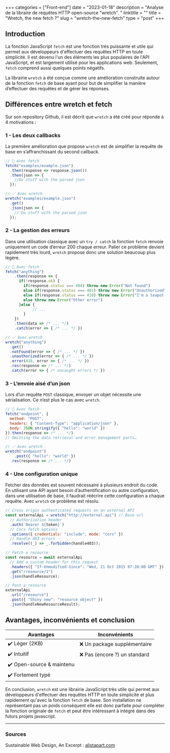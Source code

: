 +++
categories = ["Front-end"]
date = "2023-01-18"
description = "Analyse de la libraire de requêtes HTTP open-source \"wretch\". "
linktitle = ""
title = "Wretch, the new fetch ?"
slug = "wretch-the-new-fetch"
type = "post"
+++

## Introduction

La fonction JavaScript `fetch` est une fonction très puissante et utile qui permet aux développeurs d'effectuer des requêtes HTTP en toute simplicité. Il est devenu l'un des éléments les plus populaires de l'API JavaScript, et est largement utilisé pour les applications web. Seulement, `fetch` comprend aussi quelques points négatifs. 

La librairie `wretch` a été conçue comme une amélioration construite autour de la fonction `fetch` de base ayant pour but de simplifier la manière d’effectuer des requêtes et de gérer les réponses.

## Différences entre wretch et fetch

Sur son repository Github, il est décrit que `wretch` a été créé pour réponde à 4 motivations : 

### 1 - Les deux callbacks

La première amélioration que propose `wretch` est de simplifier la requête de base en s’affranchissant du second callback.

```jsx
// 🚩 Avec fetch
fetch("examples/example.json")
  .then(response => response.json())
  .then(json => {
    //Do stuff with the parsed json
  });

// ✅ Avec wretch
wretch("examples/example.json")
  .get()
  .json(json => {
    // Do stuff with the parsed json
  });
```

### 2 - La gestion des erreurs

Dans une utilisation classique avec un `try / catch` la fonction `fetch` renvoie uniquement un code d’erreur 200 chaque erreur. Palier ce problème devient rapidement très lourd, `wretch` propose donc une solution beaucoup plus légère.

```jsx
// 🚩 Avec fetch 
fetch("anything")
	.then(response => {
	  if(!response.ok) {
	    if(response.status === 404) throw new Error("Not found")
	    else if(response.status === 401) throw new Error("Unauthorized")
	    else if(response.status === 418) throw new Error("I'm a teapot !")
	    else throw new Error("Other error")
	  }else {
			// ...
		}
	})
	.then(data => /* ... */)
	.catch(error => { /* ... */ })

// ✅ Avec wretch
wretch("anything")
  .get()
  .notFound(error => { /* ... */ })
  .unauthorized(error => { /* ... */ })
  .error(418, error => { /* ... */ })
  .res(response => /* ... */)
  .catch(error => { /* uncaught errors */ })
```

### 3 - L’envoie aisé d’un json

Lors d’un requête `POST`  classique, envoyer un objet nécessite une sérialisation. Ce n’est plus le cas avec `wretch`.

```jsx
// 🚩 Avec fetch 
fetch("endpoint", {
  method: "POST",
  headers: { "Content-Type": "application/json" },
  body: JSON.stringify({ "hello": "world" })
}).then(response => /* ... */)
// Omitting the data retrieval and error management parts…

// ✅ Avec wretch
wretch("endpoint")
	.post({ "hello": "world" })
  .res(response => /* ... */)
```

### 4 - Une configuration unique

Fetcher des données est souvent nécessaire à plusieurs endroit du code. En utilisant une API ayant besoin d’authentification ou autre configuration, dans une utilisation de base, il faudrait réécrire cette configuration a chaque requête. Avec `wretch` ce problème est résolu.

```jsx
// Cross origin authenticated requests on an external API
const externalApi = wretch("http://external.api") // Base url
  // Authorization header
  .auth(`Bearer ${token}`)
  // Cors fetch options
  .options({ credentials: "include", mode: "cors" })
  // Handle 403 errors
  .resolve((_) => _.forbidden(handle403));

// Fetch a resource
const resource = await externalApi
  // Add a custom header for this request
  .headers({ "If-Unmodified-Since": "Wed, 21 Oct 2015 07:28:00 GMT" })
  .get("/resource/1")
  .json(handleResource);

// Post a resource
externalApi
  .url("/resource")
  .post({ "Shiny new": "resource object" })
  .json(handleNewResourceResult);
```
## Avantages, inconvénients et conclusion

| **Avantages**          	| **Inconvénients**          	|
|------------------------	|----------------------------	|
| ✔️ Léger (2KB)            	| ❌ Un package supplémentaire  	|
| ✔️ Intuitif               	| ❌ Pas (encore ?) un standard 	|
| ✔️ Open-source & maintenu 	|                            	|
| ✔️ Fortement typé         	|                            	|

En conclusion, `wretch` est une librairie JavaScript très utile qui permet aux développeurs d'effectuer des requêtes HTTP en toute simplicité et plus rapidement qu'avec la fonction `fetch` de base. Son installation ne représentant pas un poids conséquent elle est donc parfaite pour compléter la fonction originale de `fetch` et peut être intéressant à intégré dans des futurs projets javascript.

---

### Sources
Sustainable Web Design, An Excerpt : [alistapart.com](https://alistapart.com/article/sustainable-web-design-excerpt/)